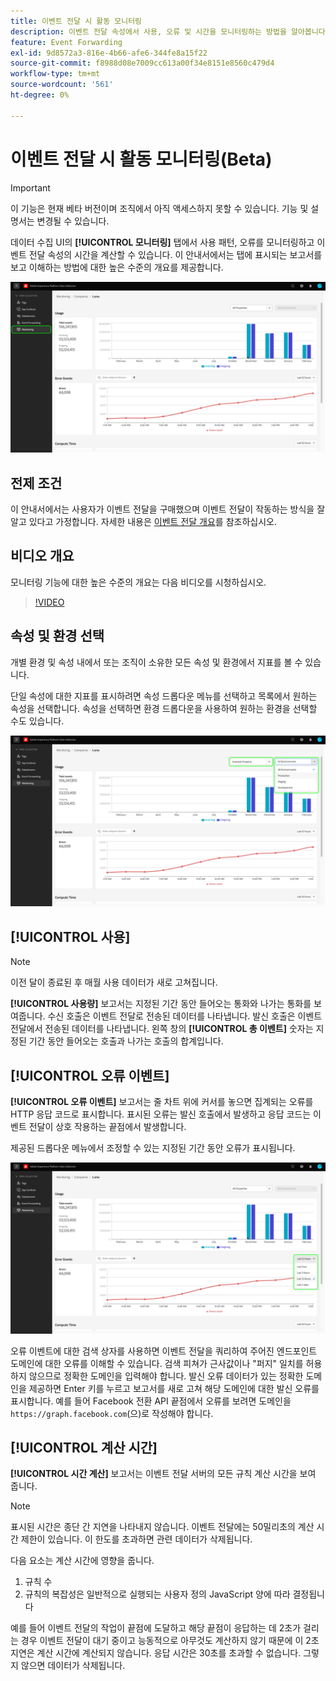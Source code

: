 ```yaml
---
title: 이벤트 전달 시 활동 모니터링
description: 이벤트 전달 속성에서 사용, 오류 및 시간을 모니터링하는 방법을 알아봅니다.
feature: Event Forwarding
exl-id: 9d8572a3-816e-4b66-afe6-344fe8a15f22
source-git-commit: f8988d08e7009cc613a00f34e8151e8560c479d4
workflow-type: tm+mt
source-wordcount: '561'
ht-degree: 0%

---
```


# 이벤트 전달 시 활동 모니터링(Beta)

>[!IMPORTANT]
>
>이 기능은 현재 베타 버전이며 조직에서 아직 액세스하지 못할 수 있습니다. 기능 및 설명서는 변경될 수 있습니다.

데이터 수집 UI의 **[!UICONTROL 모니터링]** 탭에서 사용 패턴, 오류를 모니터링하고 이벤트 전달 속성의 시간을 계산할 수 있습니다. 이 안내서에서는 탭에 표시되는 보고서를 보고 이해하는 방법에 대한 높은 수준의 개요를 제공합니다.

![데이터 수집 UI의 모니터링 탭을 표시하는 이미지](../../images/ui/event-forwarding/monitoring/monitoring-tab.png)

## 전제 조건

이 안내서에서는 사용자가 이벤트 전달을 구매했으며 이벤트 전달이 작동하는 방식을 잘 알고 있다고 가정합니다. 자세한 내용은 [이벤트 전달 개요](./overview.md)를 참조하십시오.

## 비디오 개요

모니터링 기능에 대한 높은 수준의 개요는 다음 비디오를 시청하십시오.

>[!VIDEO](https://video.tv.adobe.com/v/343999?quality=12&learn=on)

## 속성 및 환경 선택

개별 환경 및 속성 내에서 또는 조직이 소유한 모든 속성 및 환경에서 지표를 볼 수 있습니다.

단일 속성에 대한 지표를 표시하려면 속성 드롭다운 메뉴를 선택하고 목록에서 원하는 속성을 선택합니다. 속성을 선택하면 환경 드롭다운을 사용하여 원하는 환경을 선택할 수도 있습니다.

![UI에서 속성 환경 드롭다운 메뉴를 표시하는 이미지](../../images/ui/event-forwarding/monitoring/property-environment.png)

## [!UICONTROL 사용]

>[!NOTE]
>
>이전 달이 종료된 후 매월 사용 데이터가 새로 고쳐집니다.

**[!UICONTROL 사용량]** 보고서는 지정된 기간 동안 들어오는 통화와 나가는 통화를 보여줍니다. 수신 호출은 이벤트 전달로 전송된 데이터를 나타냅니다. 발신 호출은 이벤트 전달에서 전송된 데이터를 나타냅니다. 왼쪽 창의 **[!UICONTROL 총 이벤트]** 숫자는 지정된 기간 동안 들어오는 호출과 나가는 호출의 합계입니다.

## [!UICONTROL 오류 이벤트]

**[!UICONTROL 오류 이벤트]** 보고서는 줄 차트 위에 커서를 놓으면 집계되는 오류를 HTTP 응답 코드로 표시합니다. 표시된 오류는 발신 호출에서 발생하고 응답 코드는 이벤트 전달이 상호 작용하는 끝점에서 발생합니다.

제공된 드롭다운 메뉴에서 조정할 수 있는 지정된 기간 동안 오류가 표시됩니다.

![오류 이벤트 보고서의 기간 드롭다운 메뉴를 표시하는 이미지](../../images/ui/event-forwarding/monitoring/error-time.png)

오류 이벤트에 대한 검색 상자를 사용하면 이벤트 전달을 쿼리하여 주어진 엔드포인트 도메인에 대한 오류를 이해할 수 있습니다. 검색 피쳐가 근사값이나 &quot;퍼지&quot; 일치를 허용하지 않으므로 정확한 도메인을 입력해야 합니다. 발신 오류 데이터가 있는 정확한 도메인을 제공하면 Enter 키를 누르고 보고서를 새로 고쳐 해당 도메인에 대한 발신 오류를 표시합니다. 예를 들어 Facebook 전환 API 끝점에서 오류를 보려면 도메인을 `https://graph.facebook.com`(으)로 작성해야 합니다.

## [!UICONTROL 계산 시간]

**[!UICONTROL 시간 계산]** 보고서는 이벤트 전달 서버의 모든 규칙 계산 시간을 보여 줍니다.

>[!NOTE]
>
>표시된 시간은 종단 간 지연을 나타내지 않습니다. 이벤트 전달에는 50밀리초의 계산 시간 제한이 있습니다. 이 한도를 초과하면 관련 데이터가 삭제됩니다.

다음 요소는 계산 시간에 영향을 줍니다.

1. 규칙 수
2. 규칙의 복잡성은 일반적으로 실행되는 사용자 정의 JavaScript 양에 따라 결정됩니다

예를 들어 이벤트 전달의 작업이 끝점에 도달하고 해당 끝점이 응답하는 데 2초가 걸리는 경우 이벤트 전달이 대기 중이고 능동적으로 아무것도 계산하지 않기 때문에 이 2초 지연은 계산 시간에 계산되지 않습니다. 응답 시간은 30초를 초과할 수 없습니다. 그렇지 않으면 데이터가 삭제됩니다.
